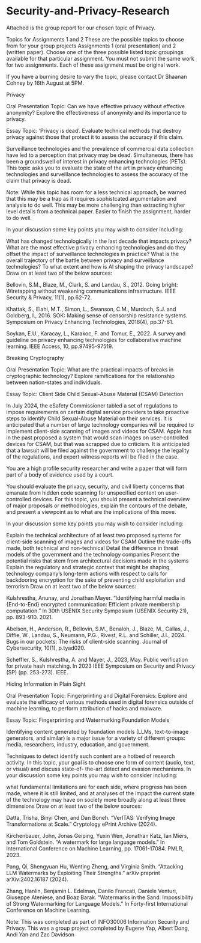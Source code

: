 # Security-and-Privacy-Research

Attached is the group report for our chosen topic of Privacy. 

Topics for Assignments 1 and 2
These are the possible topics to choose from for your group projects Assignments 1 (oral presentation) and 2 (written paper). Choose one of the three possible listed topic groupings available for that particular assignment. You must not submit the same work for two assignments. Each of these assignment must be original work.

If you have a burning desire to vary the topic, please contact Dr Shaanan Cohney by 16th August at 5PM.

Privacy

Oral Presentation Topic: Can we have effective privacy without effective anonymity? Explore the effectiveness of anonymity and its importance to privacy.

Essay Topic: ‘Privacy is dead’. Evaluate technical methods that destroy privacy against those that protect it to assess the accuracy if this claim.

Surveillance technologies and the prevalence of commercial data collection have led to a perception that privacy may be dead. Simultaneous, there has been a groundswell of interest in privacy enhancing technologies (PETs). This topic asks you to evaluate the state of the art in privacy enhancing technologies and surveillance technologies to assess the accuracy of the claim that privacy is dead.

Note: While this topic has room for a less technical approach, be warned that this may be a trap as it requires sophistcated argumentation and analysis to do well. This may be more challenging than extracting higher level details from a technical paper. Easier to finish the assignment, harder to do well.

In your discussion some key points you may wish to consider including:

What has changed technologically in the last decade that impacts privacy?
What are the most effective privacy enhancing technologies and do they offset the impact of surveillance technologies in practice?
What is the overall trajectory of the battle between privacy and surveillance technologies?
To what extent and how is AI shaping the privacy landscape?
Draw on at least two of the below sources:

Bellovin, S.M., Blaze, M., Clark, S. and Landau, S., 2012. Going bright: Wiretapping without weakening communications infrastructure. IEEE Security & Privacy, 11(1), pp.62-72.

Khattak, S., Elahi, M.T., Simon, L., Swanson, C.M., Murdoch, S.J. and Goldberg, I., 2016. SOK: Making sense of censorship resistance systems. Symposium on Privacy Enhancing Technologies, 2016(4), pp.37-61.

Soykan, E.U., Karacay, L., Karakoc, F. and Tomur, E., 2022. A survey and guideline on privacy enhancing technologies for collaborative machine learning. IEEE Access, 10, pp.97495-97519.

Breaking Cryptography

Oral Presentation Topic: What are the practical impacts of breaks in cryptographic technology? Explore ramifications for the relationship between nation-states and individuals.

Essay Topic: Client Side Child Sexual-Abuse Material (CSAM) Detection

In July 2024, the eSafety Commissioner tabled a set of regulations to impose requirements on certain digital service providers to take proactive steps to identify Child Sexual-Abuse Material on their services. It is anticipated that a number of large technology companies will be required to implement client-side scanning of images and videos for CSAM. Apple has in the past proposed a system that would scan images on user-controlled devices for CSAM, but that was scrapped due to criticism. It is anticipated that a lawsuit will be filed against the government to challenge the legality of the regulations, and expert witness reports will be filed in the case.

You are a high profile security researcher and write a paper that will form part of a body of evidence used by a court.

You should evaluate the privacy, security, and civil liberty concerns that emanate from hidden code scanning for unspecified content on user-controlled devices. For this topic, you should present a technical overview of major proposals or methodologies, explain the contours of the debate, and present a viewpoint as to what are the implications of this move.

In your discussion some key points you may wish to consider including:

Explain the technical architecture of at least two proposed systems for client-side scanning of images and videos for CSAM
Outline the trade-offs made, both technical and non-technical
Detail the difference in threat models of the government and the technology companies
Present the potential risks that stem from architectural decisions made in the systems
Explain the regulatory and strategic context that might be shaping technology company’s long-term actions with respect to calls for backdooring encryption for the sake of preventing child exploitation and terrorism
Draw on at least two of the below sources:

Kulshrestha, Anunay, and Jonathan Mayer. “Identifying harmful media in {End-to-End} encrypted communication: Efficient private membership computation.” In 30th USENIX Security Symposium (USENIX Security 21), pp. 893-910. 2021.

Abelson, H., Anderson, R., Bellovin, S.M., Benaloh, J., Blaze, M., Callas, J., Diffie, W., Landau, S., Neumann, P.G., Rivest, R.L. and Schiller, J.I., 2024. Bugs in our pockets: The risks of client-side scanning. Journal of Cybersecurity, 10(1), p.tyad020.

Scheffler, S., Kulshrestha, A. and Mayer, J., 2023, May. Public verification for private hash matching. In 2023 IEEE Symposium on Security and Privacy (SP) (pp. 253-273). IEEE.

Hiding Information in Plain Sight

Oral Presentation Topic: Fingerprinting and Digital Forensics: Explore and evaluate the efficacy of various methods used in digital forensics outside of machine learning, to perform attribution of hacks and malware.

Essay Topic: Fingerprinting and Watermarking Foundation Models

Identifying content generated by foundation models (LLMs, text-to-image generators, and similar) is a major issue for a variety of different groups: media, researchers, industry, education, and government.

Techniques to detect identify such content are a hotbed of research activity. In this topic, your goal is to choose one form of content (audio, text, or visual) and discuss state-of- the-art detect and evasion mechanisms. In your discussion some key points you may wish to consider including:

what fundamental limitations are for each side,
where progress has been made,
where it is still limited,
and at analyses of the impact the current state of the technology may have on society more broadly along at least three dimensions
Draw on at least two of the below sources:

Datta, Trisha, Binyi Chen, and Dan Boneh. “VerITAS: Verifying Image Transformations at Scale.” Cryptology ePrint Archive (2024).

Kirchenbauer, John, Jonas Geiping, Yuxin Wen, Jonathan Katz, Ian Miers, and Tom Goldstein. “A watermark for large language models.” In International Conference on Machine Learning, pp. 17061-17084. PMLR, 2023.

Pang, Qi, Shengyuan Hu, Wenting Zheng, and Virginia Smith. “Attacking LLM Watermarks by Exploiting Their Strengths.” arXiv preprint arXiv:2402.16187 (2024).

Zhang, Hanlin, Benjamin L. Edelman, Danilo Francati, Daniele Venturi, Giuseppe Ateniese, and Boaz Barak. “Watermarks in the Sand: Impossibility of Strong Watermarking for Language Models.” In Forty-first International Conference on Machine Learning.

Note: This was completed as part of INFO30006 Information Security and Privacy. This was a group project completed by Eugene Yap, Albert Dong, Andi Yan and Zac Davidson
